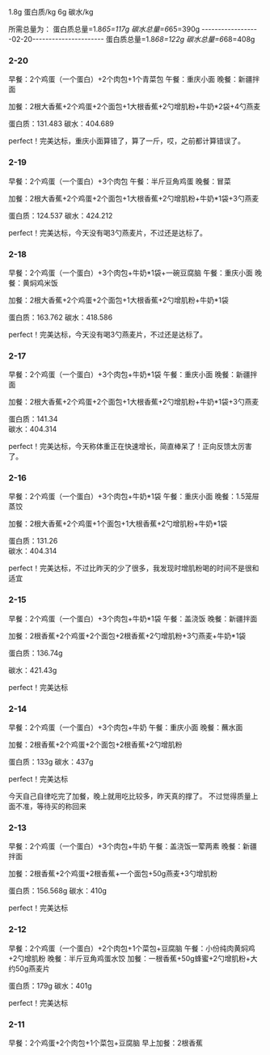 ﻿1.8g 蛋白质/kg
6g 碳水/kg

所需总量为：
蛋白质总量=1.8*65=117g
碳水总量=6*65=390g
------------------02-20----------------------
蛋白质总量=1.8*68=122g
碳水总量=6*68=408g

### 2-20
早餐：2个鸡蛋（一个蛋白）+2个肉包+1个青菜包
午餐：重庆小面
晚餐：新疆拌面

加餐：2根大香蕉+2个鸡蛋+2个面包+1大根香蕉+2勺增肌粉+牛奶*2袋+4勺燕麦

蛋白质：131.483	
碳水：404.689

perfect！完美达标，重庆小面算错了，算了一斤，哎，之前都计算错误了。

### 2-19
早餐：2个鸡蛋（一个蛋白）+3个肉包
午餐：半斤豆角鸡蛋
晚餐：冒菜

加餐：2根大香蕉+2个鸡蛋+2个面包+1大根香蕉+2勺增肌粉+牛奶*1袋+3勺燕麦

蛋白质：124.537
碳水：424.212

perfect！完美达标，今天没有喝3勺燕麦片，不过还是达标了。

### 2-18
早餐：2个鸡蛋（一个蛋白）+3个肉包+牛奶*1袋+一碗豆腐脑
午餐：重庆小面
晚餐：黄焖鸡米饭

加餐：2根大香蕉+2个鸡蛋+2个面包+1大根香蕉+2勺增肌粉+牛奶*1袋

蛋白质：163.762	
碳水：418.586

perfect！完美达标，今天没有喝3勺燕麦片，不过还是达标了。

### 2-17
早餐：2个鸡蛋（一个蛋白）+3个肉包+牛奶*1袋
午餐：重庆小面
晚餐：新疆拌面

加餐：2根大香蕉+2个鸡蛋+2个面包+1大根香蕉+2勺增肌粉+牛奶*1袋+3勺燕麦

蛋白质：141.34	
碳水：404.314

perfect！完美达标，今天称体重正在快速增长，简直棒呆了！正向反馈太厉害了。


### 2-16
早餐：2个鸡蛋（一个蛋白）+3个肉包+牛奶*1袋
午餐：重庆小面
晚餐：1.5笼屉蒸饺

加餐：2根大香蕉+2个鸡蛋+1个面包+1大根香蕉+2勺增肌粉+牛奶*1袋

蛋白质：131.26	
碳水：404.314

perfect！完美达标，不过比昨天的少了很多，我发现时增肌粉喝的时间不是很和适宜

### 2-15
早餐：2个鸡蛋（一个蛋白）+3个肉包+牛奶*1袋
午餐：盖浇饭
晚餐：新疆拌面

加餐：2根香蕉+2个鸡蛋+2个面包+2根香蕉+2勺增肌粉+3勺燕麦+牛奶*1袋

蛋白质：136.74g

碳水：421.43g

perfect！完美达标


### 2-14
早餐：2个鸡蛋（一个蛋白）+3个肉包+牛奶
午餐：重庆小面
晚餐：蘸水面

加餐：2根香蕉+2个鸡蛋+2个面包+2根香蕉+2勺增肌粉

蛋白质：133g
碳水：437g

perfect！完美达标

今天自己自律吃完了加餐，晚上就用吃比较多，昨天真的撑了。
不过觉得质量上面不准，等待买的称回来

### 2-13
早餐：2个鸡蛋（一个蛋白）+3个肉包+牛奶
午餐：盖浇饭一荤两素
晚餐：新疆拌面

加餐：2根香蕉+2个鸡蛋+2根香蕉+一个面包+50g燕麦+3勺增肌粉

蛋白质：156.568g
碳水：410g

perfect！完美达标

### 2-12
早餐：2个鸡蛋（一个蛋白）+2个肉包+1个菜包+豆腐脑
午餐：小份纯肉黄焖鸡+2勺增肌粉
晚餐：半斤豆角鸡蛋水饺
加餐：一根香蕉+50g蜂蜜+2勺增肌粉+大约50g燕麦片

蛋白质：179g
碳水：401g

perfect！完美达标


### 2-11
早餐：2个鸡蛋+2个肉包+1个菜包+豆腐脑
早上加餐：2根香蕉


